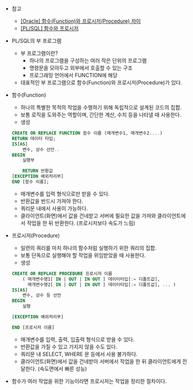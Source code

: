 - 참고
  - [[Oracle] 함수(Function)와 프로시저(Procedure) 차이](https://fomaios.tistory.com/entry/Oracle-%ED%95%A8%EC%88%98Function%EC%99%80-%ED%94%84%EB%A1%9C%EC%8B%9C%EC%A0%80Procedure-%EC%B0%A8%EC%9D%B4)
  - [[PL/SQL] 함수와 프로시저](https://gdtbgl93.tistory.com/149)

- PL/SQL의 부 프로그램
  - 부 프로그램이란? 
    - 하나의 프로그램을 구성하는 여러 작은 단위의 프로그램
    - 명령문을 모아두고 외부에서 호출할 수 있는 구조
    - 프로그래밍 언어에서 FUNCTION에 해당
  - 대표적인 부 프로그램으로 함수(Function)와 프로시저(Procedure)가 있다.


- 함수(Function)
  - 하나의 특별한 목적의 작업을 수행하기 위해 독립적으로 설계된 코드의 집합.
  - 보통 로직을 도와주는 역할이며, 간단한 계산, 수치 등을 나타낼 때 사용한다.
  - 생성
  ```sql
  CREATE OR REPLACE FUNCTION 함수 이름 (매개변수1, 매개변수2....)
  RETURN 데이터 타입;
  IS[AS]
      변수, 상수 선언..
  BEGIN
      실행부

      RETURN 반환값
  [EXCEPTION 예외처리부]
  END [함수 이름];
  ```
  - 매개변수를 입력 형식으로만 받을 수 있다.
  - 반환값을 반드시 가져야 한다.
  - 쿼리문 내에서 사용이 가능하다.
  - 클라이언트(화면)에서 값을 건네받고 서버에 필요한 값을 가져와 클라이언트에서 작업을 한 뒤 반환한다. (프로시저보다 속도가 느림)


  
- 프로시저(Procedure)
  - 일련의 쿼리를 마치 하나의 함수처럼 실행하기 위한 쿼리의 집합.
  - 보통 단독으로 실행해야 할 작업을 위임받았을 때 사용한다.
  - 생성
  ```sql
  CREATE OR REPLACE PROCEDURE 프로시저 이름
      ( 매개변수명1[ IN | OUT | IN OUT ] 데이터타입[:= 디폴트값],
        매개변수명2[ IN | OUT | IN OUT ] 데이터타입[:= 디폴트값], ... )
  IS[AS]
      변수, 상수 등 선언
  BEGIN
      실행

  [EXCEPTION 예외처리부]

  END [프로시저 이름]
  ```
  - 매개변수를 입력, 출력, 입출력 형식으로 받을 수 있다.
  - 반환값을 가질 수 있고 가지지 않을 수도 있다.
  - 쿼리문 내 SELECT, WHERE 문 등에서 사용 불가하다.
  - 클라이언트(화면)에서 값을 건네받아 서버에서 작업을 한 뒤 클라이언트에게 전달한다. (속도면에서 빠른 성능)


- 함수가 여러 작업을 위한 기능이라면 프로시저는 작업을 정리한 절차이다.
